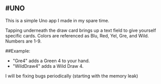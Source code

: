 #UNO
----
This is a simple Uno app I made in my spare time.


Tapping underneath the draw card brings up a text field to give yourself specific cards.
Colors are referenced as Blu, Red, Yel, Gre, and Wild. Numbers are 1-9.

##Example:
* "Gre4" adds a Green 4 to your hand.
* "WildDraw4" adds a Wild Draw 4.


I will be fixing bugs periodically (starting with the memory leak)
